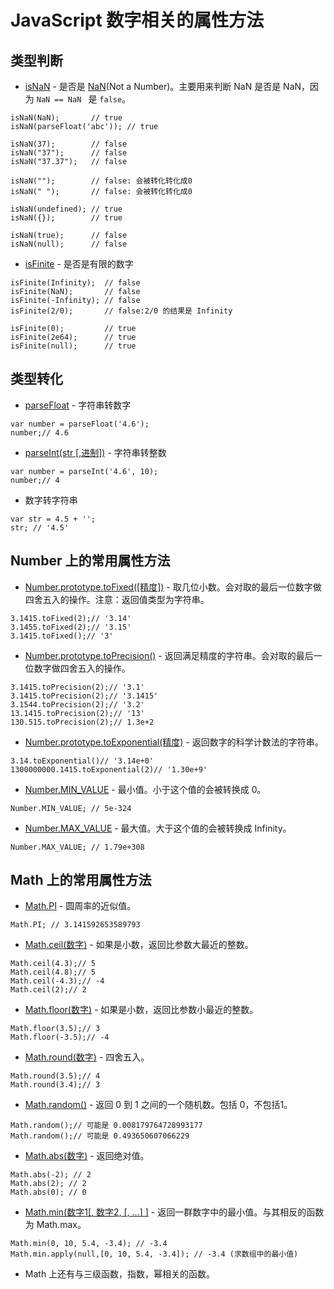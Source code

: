 # JavaScript 数字相关的属性方法
## 类型判断
* [isNaN](https://developer.mozilla.org/en-US/docs/Web/JavaScript/Reference/Global_Objects/isNaN) - 是否是 [NaN](https://developer.mozilla.org/en-US/docs/Web/JavaScript/Reference/Global_Objects/NaN)(Not a Number)。主要用来判断 NaN 是否是 NaN，因为 `NaN == NaN ` 是 `false`。
```
isNaN(NaN);       // true
isNaN(parseFloat('abc')); // true

isNaN(37);        // false
isNaN("37");      // false
isNaN("37.37");   // false

isNaN("");        // false: 会被转化转化成0
isNaN(" ");       // false: 会被转化转化成0

isNaN(undefined); // true
isNaN({});        // true

isNaN(true);      // false
isNaN(null);      // false

```
* [isFinite](https://developer.mozilla.org/en-US/docs/Web/JavaScript/Reference/Global_Objects/isNaN) - 是否是有限的数字
```
isFinite(Infinity);  // false
isFinite(NaN);       // false
isFinite(-Infinity); // false
isFinite(2/0);       // false:2/0 的结果是 Infinity

isFinite(0);         // true
isFinite(2e64);      // true
isFinite(null);      // true
```

## 类型转化
* [parseFloat](https://developer.mozilla.org/en-US/docs/Web/JavaScript/Reference/Global_Objects/parseFloat) - 字符串转数字
```
var number = parseFloat('4.6');
number;// 4.6
```
* [parseInt(str [,进制])](https://developer.mozilla.org/en-US/docs/Web/JavaScript/Reference/Global_Objects/parseInt) - 字符串转整数
```
var number = parseInt('4.6', 10);
number;// 4
```
* 数字转字符串
```
var str = 4.5 + '';
str; // '4.5'
```

## Number 上的常用属性方法
* [Number.prototype.toFixed([精度])](https://developer.mozilla.org/en-US/docs/Web/JavaScript/Reference/Global_Objects/Number/toFixed) - 取几位小数。会对取的最后一位数字做四舍五入的操作。注意：返回值类型为字符串。
```
3.1415.toFixed(2);// '3.14'
3.1455.toFixed(2);// '3.15'
3.1415.toFixed();// '3'
```
* [Number.prototype.toPrecision()](https://developer.mozilla.org/en-US/docs/Web/JavaScript/Reference/Global_Objects/Number/toPrecision) - 返回满足精度的字符串。会对取的最后一位数字做四舍五入的操作。
```
3.1415.toPrecision(2);// '3.1'
3.1415.toPrecision(2);// '3.1415'
3.1544.toPrecision(2);// '3.2'
13.1415.toPrecision(2);// '13'
130.515.toPrecision(2);// 1.3e+2
```
* [Number.prototype.toExponential(精度)](https://developer.mozilla.org/en-US/docs/Web/JavaScript/Reference/Global_Objects/Number/toExponential) - 返回数字的科学计数法的字符串。
```
3.14.toExponential()// '3.14e+0'
1300000000.1415.toExponential(2)// '1.30e+9'
```
* [Number.MIN_VALUE](https://developer.mozilla.org/en-US/docs/Web/JavaScript/Reference/Global_Objects/Number/MIN_VALUE) - 最小值。小于这个值的会被转换成 0。
```
Number.MIN_VALUE; // 5e-324
```
* [Number.MAX_VALUE](https://developer.mozilla.org/en-US/docs/Web/JavaScript/Reference/Global_Objects/Number/MAX_VALUE) - 最大值。大于这个值的会被转换成 Infinity。
```
Number.MAX_VALUE; // 1.79e+308
```


## Math 上的常用属性方法
* [Math.PI](https://developer.mozilla.org/en-US/docs/Web/JavaScript/Reference/Global_Objects/Math/PI) - 圆周率的近似值。
```
Math.PI; // 3.141592653589793
```
* [Math.ceil(数字)](https://developer.mozilla.org/en-US/docs/Web/JavaScript/Reference/Global_Objects/Math/ceil) - 如果是小数，返回比参数大最近的整数。
```
Math.ceil(4.3);// 5
Math.ceil(4.8);// 5
Math.ceil(-4.3);// -4
Math.ceil(2);// 2
```
* [Math.floor(数字)](https://developer.mozilla.org/en-US/docs/Web/JavaScript/Reference/Global_Objects/Math/floor) - 如果是小数，返回比参数小最近的整数。
```
Math.floor(3.5);// 3
Math.floor(-3.5);// -4
```
* [Math.round(数字)](https://developer.mozilla.org/en-US/docs/Web/JavaScript/Reference/Global_Objects/Math/round) - 四舍五入。
```
Math.round(3.5);// 4
Math.round(3.4);// 3

```
* [Math.random()](https://developer.mozilla.org/en-US/docs/Web/JavaScript/Reference/Global_Objects/Math/random) - 返回 0 到 1 之间的一个随机数。包括 0，不包括1。
```
Math.random();// 可能是 0.008179764728993177
Math.random();// 可能是 0.493650607066229

```
* [Math.abs(数字)](https://developer.mozilla.org/en-US/docs/Web/JavaScript/Reference/Global_Objects/Math/abs) - 返回绝对值。
```
Math.abs(-2); // 2
Math.abs(2); // 2
Math.abs(0); // 0
```
* [Math.min(数字1[, 数字2, [, ...] ]](https://developer.mozilla.org/en-US/docs/Web/JavaScript/Reference/Global_Objects/Math/min) - 返回一群数字中的最小值。与其相反的函数为 Math.max。
```
Math.min(0, 10, 5.4, -3.4); // -3.4
Math.min.apply(null,[0, 10, 5.4, -3.4]); // -3.4 (求数组中的最小值)
```
* Math 上还有与三级函数，指数，幂相关的函数。
